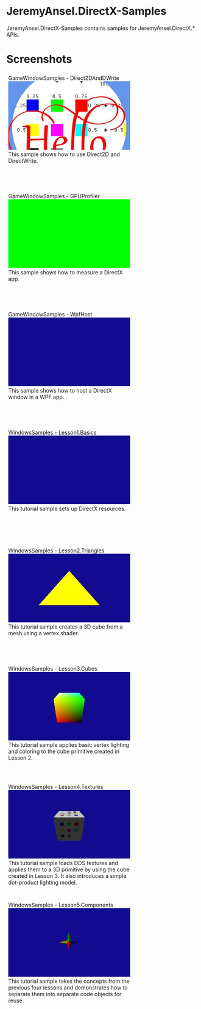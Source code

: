 # JeremyAnsel.DirectX-Samples

JeremyAnsel.DirectX-Samples contains samples for JeremyAnsel.DirectX.* APIs.

# Screenshots
<p style="float:left; width:320px; height:300px; margin:5px">
GameWindowSamples - Direct2DAndDWrite<br />
<img src="Images/GameWindowSamples-Direct2DAndDWrite.jpg" /><br />
This sample shows how to use Direct2D and DirectWrite.<br />
</p>
<p style="float:left; width:320px; height:300px; margin:5px">
GameWindowSamples - GPUProfiler<br />
<img src="Images/GameWindowSamples-GPUProfiler.jpg" /><br />
This sample shows how to measure a DirectX app.<br />
</p>
<p style="float:left; width:320px; height:300px; margin:5px">
GameWindowSamples - WpfHost<br />
<img src="Images/GameWindowSamples-WpfHost.jpg" /><br />
This sample shows how to host a DirectX window in a WPF app.<br />
</p>
<p style="float:left; width:320px; height:300px; margin:5px">
WindowsSamples - Lesson1.Basics<br />
<img src="Images/WindowsSamples-Lesson1.Basics.jpg" /><br />
This tutorial sample sets up DirectX resources.<br />
</p>
<p style="float:left; width:320px; height:300px; margin:5px">
WindowsSamples - Lesson2.Triangles<br />
<img src="Images/WindowsSamples-Lesson2.Triangles.jpg" /><br />
This tutorial sample creates a 3D cube from a mesh using a vertex shader.<br />
</p>
<p style="float:left; width:320px; height:300px; margin:5px">
WindowsSamples - Lesson3.Cubes<br />
<img src="Images/WindowsSamples-Lesson3.Cubes.jpg" /><br />
This tutorial sample applies basic vertex lighting and coloring to the cube primitive created in Lesson 2.<br />
</p>
<p style="float:left; width:320px; height:300px; margin:5px">
WindowsSamples - Lesson4.Textures<br />
<img src="Images/WindowsSamples-Lesson4.Textures.jpg" /><br />
This tutorial sample loads DDS textures and applies them to a 3D primitive by using the cube created in Lesson 3. It also introduces a simple dot-product lighting model.<br />
</p>
<p style="float:left; width:320px; height:300px; margin:5px">
WindowsSamples - Lesson5.Components<br />
<img src="Images/WindowsSamples-Lesson5.Components.jpg" /><br />
This tutorial sample takes the concepts from the previous four lessons and demonstrates how to separate them into separate code objects for reuse.<br />
</p>
